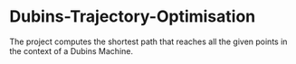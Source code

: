 # Dubins-Trajectory-Optimisation

The project computes the shortest path that reaches all the given points in the context of a Dubins Machine. 
